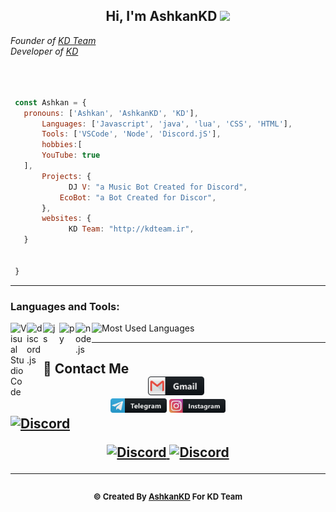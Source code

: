 <div align="center">
<h2>Hi, I'm AshkanKD
<img src="https://emojipedia-us.s3.dualstack.us-west-1.amazonaws.com/thumbs/160/apple/76/waving-hand-sign_emoji-modifier-fitzpatrick-type-1-2_1f44b-1f3fb_1f3fb.png" width="30">
</h2>
</div>
<em>Founder of <a href="https://kdteam.ir/">KD Team</a></em></br>
<em>Developer of <a href="https://github.com/kdteam-ir">KD</a></em></br>


</br>
</br>
</br>  

 ```js
  const Ashkan = {
  	pronouns: ['Ashkan', 'AshkanKD', 'KD'],
    	Languages: ['Javascript', 'java', 'lua', 'CSS', 'HTML'],
    	Tools: ['VSCode', 'Node', 'Discord.jS'],
    	hobbies:[
	    YouTube: true
	],  
    	Projects: {
    	      DJ V: "a Music Bot Created for Discord",
            EcoBot: "a Bot Created for Discor",
    	},
    	websites: {
    	      KD Team: "http://kdteam.ir",
	}


  }
```
---------------------


### Languages and Tools:

<img align="left" alt="Visual Studio Code" width="26px" src="https://i.imgur.com/LwSdAlE.png" />
<img align="left" alt="discord.js" width="26px" src="https://i.imgur.com/SI1DZf3.png" />
<img align="left" alt="js" width="26px" src="https://i.imgur.com/3u1wzwE.png" />
<img align="left" alt="py" width="26px" src="https://i.imgur.com/4pIzF9V.png" />
<img align="left" alt="node.js" width="26px" src="https://i.imgur.com/tYLFZBh.png" /> 

<!-- ### Jobs
Currently coding discord bots for payments. Send me a message on discord to discuss.<br>
(Reputation) -> [epicnpc.com](https://www.epicnpc.com/members/reconlx.1167846/)<br /> -->


![Most Used Languages](https://github-readme-stats.vercel.app/api/top-langs/?username=AshkanKD&layout=compact&theme=radical)

---------------------

<h2>🔗 Contact Me
<div align="center">
<a href="mailto:Ashkankd84@gmail.com"><img src="https://raw.githubusercontent.com/MikeCodesDotNET/ColoredBadges/master/svg/social/gmail.svg" alt="gmail" width="90"></a><br>
<a href="http://t.me/AshkanKD"><img src="https://raw.githubusercontent.com/MikeCodesDotNET/ColoredBadges/master/svg/social/telegram.svg" alt="telegram" width="90"></a>
<a href="https://www.instagram.com/kdteam.ir/"><img src="https://raw.githubusercontent.com/MikeCodesDotNET/ColoredBadges/master/svg/social/instagram.svg" alt="instagram" width="90">
</div>
<a href=""><img src="https://discord.c99.nl/widget/theme-3/834906244786814976.png" alt="Discord"</a><br>
<p align="center">
<a href="https://discord.gg/uUqneWgUnc">
    <img src="https://user-images.githubusercontent.com/59381835/92191514-d649ad80-ee18-11ea-9bc4-e95c7a122a99.png" alt="Discord" width="80"/>
  </a>
<a href="https://www.youtube.com/channel/">
    <img src="https://user-images.githubusercontent.com/59381835/92191346-676c5480-ee18-11ea-8240-e416eb1a5b5d.png" alt="Discord" width="80"/>
  </a>
</p>

---------------------

<div align="center"><font size="2px;"> © Created By <a href="https://github.com/AshkanKD">AshkanKD</a> For <a>KD Team</a></font></div>
